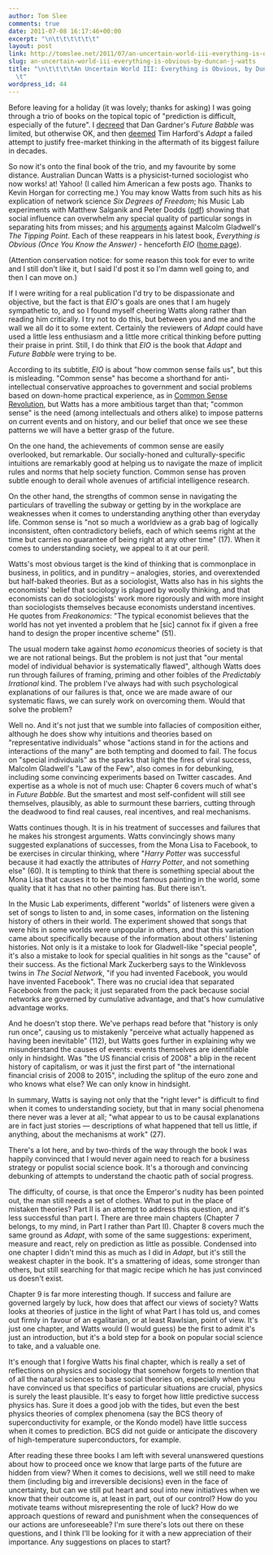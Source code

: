 ```yaml
---
author: Tom Slee
comments: true
date: 2011-07-08 16:17:46+00:00
excerpt: "\n\t\t\t\t\t\t"
layout: post
link: http://tomslee.net/2011/07/an-uncertain-world-iii-everything-is-obvious-by-duncan-j-watts.html
slug: an-uncertain-world-iii-everything-is-obvious-by-duncan-j-watts
title: "\n\t\t\t\tAn Uncertain World III: Everything is Obvious, by Duncan J. Watts\t\
  \t"
wordpress_id: 44
---
```



				

Before leaving for a holiday (it was lovely; thanks for asking) I was going through a trio of books on the topical topic of "prediction is difficult, especially of the future". I [decreed](http://whimsley.typepad.com/whimsley/2011/05/an-uncertain-world-1-future-babble-by-dan-gardner.html) that Dan Gardner's _Future Babble_ was limited, but otherwise OK, and then [deemed](http://whimsley.typepad.com/whimsley/2011/06/an-uncertain-world-ii-adapt-by-tim-harford.html) Tim Harford's _Adapt_ a failed attempt to justify free-market thinking in the aftermath of its biggest failure in decades.




So now it's onto the final book of the trio, and my favourite by some distance. Australian Duncan Watts is a physicist-turned sociologist who now works! at! Yahoo! (I called him American a few posts ago. Thanks to Kevin Horgan for correcting me.) You may know Watts from such hits as his explication of network science _Six Degrees of Freedom_; his Music Lab experiments with Matthew Salganik and Peter Dodds ([pdf](http://www.princeton.edu/~mjs3/salganik_dodds_watts06_full.pdf)) showing that social influence can overwhelm any special quality of particular songs in separating hits from misses; and his [arguments](http://www.fastcompany.com/magazine/122/is-the-tipping-point-toast.html) against Malcolm Gladwell's _The Tipping Point_. Each of these reappears in his latest book, _Everything is Obvious (Once You Know the Answer)_ - henceforth _EIO_ ([home page](http://everythingisobvious.com/)).




(Attention conservation notice: for some reason this took for ever to write and I still don't like it, but I said I'd post it so I'm damn well going to, and then I can move on.)




If I were writing for a real publication I'd try to be dispassionate and objective, but the fact is that _EIO_'s goals are ones that I am hugely sympathetic to, and so I found myself cheering Watts along rather than reading him critically. I try not to do this, but between you and me and the wall we all do it to some extent. Certainly the reviewers of _Adapt_ could have used a little less enthusiasm and a little more critical thinking before putting their praise in print. Still, I do think that _EIO_ is the book that _Adapt_ and _Future Babble_ were trying to be.




According to its subtitle, _EIO_ is about "how common sense fails us", but this is misleading. "Common sense" has become a shorthand for anti-intellectual conservative approaches to government and social problems based on down-home practical experience, as in [Common Sense Revolution](http://en.wikipedia.org/wiki/Common_Sense_Revolution), but Watts has a more ambitious target than that; "common sense" is the need (among intellectuals and others alike) to impose patterns on current events and on history, and our belief that once we see these patterns we will have a better grasp of the future.




On the one hand, the achievements of common sense are easily overlooked, but remarkable. Our socially-honed and culturally-specific intuitions are remarkably good at helping us to navigate the maze of implicit rules and norms that help society function. Common sense has proven subtle enough to derail whole avenues of artificial intelligence research.




On the other hand, the strengths of common sense in navigating the particulars of travelling the subway or getting by in the workplace are weaknesses when it comes to understanding anything other than everyday life. Common sense is "not so much a worldview as a grab bag of logically inconsistent, often contradictory beliefs, each of which seems right at the time but carries no guarantee of being right at any other time" (17). When it comes to understanding society, we appeal to it at our peril.




Watts's most obvious target is the kind of thinking that is commonplace in business, in politics, and in punditry – analogies, stories, and overextended but half-baked theories. But as a sociologist, Watts also has in his sights the economists' belief that sociology is plagued by woolly thinking, and that economists can do sociologists' work more rigorously and with more insight than sociologists themselves because economists understand incentives. He quotes from _Freakonomics_: "The typical economist believes that the world has not yet invented a problem that he [sic] cannot fix if given a free hand to design the proper incentive scheme" (51).




The usual modern take against _homo economicus_ theories of society is that we are not rational beings. But the problem is not just that "our mental model of individual behavior is systematically flawed", although Watts does run through failures of framing, priming and other foibles of the _Predictably Irrational_ kind. The problem I've always had with such psychological explanations of our failures is that, once we are made aware of our systematic flaws, we can surely work on overcoming them. Would that solve the problem?




Well no. And it's not just that we sumble into fallacies of composition either, although he does show why intuitions and theories based on "representative individuals" whose "actions stand in for the actions and interactions of the many" are both tempting and doomed to fail. The focus on "special individuals" as the sparks that light the fires of viral success, Malcolm Gladwell's "Law of the Few", also comes in for debunking, including some convincing experiments based on Twitter cascades. And expertise as a whole is not of much use: Chapter 6 covers much of what's in _Future Babble_. But the smartest and most self-confident will still see themselves, plausibly, as able to surmount these barriers, cutting through the deadwood to find real causes, real incentives, and real mechanisms.




Watts continues though. It is in his treatment of successes and failures that he makes his strongest arguments. Watts convincingly shows many suggested explanations of successes, from the Mona Lisa to Facebook, to be exercises in circular thinking, where "_Harry Potter_ was successful because it had exactly the attributes of _Harry Potter_, and not something else" (60). It is tempting to think that there is something special about the Mona Lisa that causes it to be the most famous painting in the world, some quality that it has that no other painting has. But there isn't.




In the Music Lab experiments, different "worlds" of listeners were given a set of songs to listen to and, in some cases, information on the listening history of others in their world. The experiment showed that songs that were hits in some worlds were unpopular in others, and that this variation came about specifically because of the information about others' listening histories. Not only is it a mistake to look for Gladwell-like "special people", it's also a mistake to look for special qualities in hit songs as the "cause" of their success. As the fictional Mark Zuckerberg says to the Winklevoss twins in _The Social Network_, "if you had invented Facebook, you would have invented Facebook". There was no crucial idea that separated Facebook from the pack; it just separated from the pack because social networks are governed by cumulative advantage, and that's how cumulative advantage works.




And he doesn't stop there. We've perhaps read before that "history is only run once", causing us to mistakenly "perceive what actually happened as having been inevitable" (112), but Watts goes further in explaining why we misunderstand the causes of events: events themselves are identifiable only in hindsight. Was "the US financial crisis of 2008" a blip in the recent history of capitalism, or was it just the first part of "the international financial crisis of 2008 to 2015", including the splitup of the euro zone and who knows what else? We can only know in hindsight.




In summary, Watts is saying not only that the "right lever" is difficult to find when it comes to understanding society, but that in many social phenomena there never was a lever at all; "what appear to us to be causal explanations are in fact just stories — descriptions of what happened that tell us little, if anything, about the mechanisms at work" (27).




There's a lot here, and by two-thirds of the way through the book I was happily convinced that I would never again need to reach for a business strategy or populist social science book. It's a thorough and convincing debunking of attempts to understand the chaotic path of social progress.




The difficulty, of course, is that once the Emperor's nudity has been pointed out, the man still needs a set of clothes. What to put in the place of mistaken theories? Part II is an attempt to address this question, and it's less successful than part I. There are three main chapters (Chapter 7 belongs, to my mind, in Part I rather than Part II). Chapter 8 covers much the same ground as _Adapt_, with some of the same suggestions: experiment, measure and react, rely on prediction as little as possible. Condensed into one chapter I didn't mind this as much as I did in _Adapt_, but it's still the weakest chapter in the book. It's a smattering of ideas, some stronger than others, but still searching for that magic recipe which he has just convinced us doesn't exist.




Chapter 9 is far more interesting though. If success and failure are governed largely by luck, how does that affect our views of society? Watts looks at theories of justice in the light of what Part I has told us, and comes out firmly in favour of an egalitarian, or at least Rawlsian, point of view. It's just one chapter, and Watts would (I would guess) be the first to admit it's just an introduction, but it's a bold step for a book on popular social science to take, and a valuable one.




It's enough that I forgive Watts his final chapter, which is really a set of reflections on physics and sociology that somehow forgets to mention that of all the natural sciences to base social theories on, especially when you have convinced us that specifics of particular situations are crucial, physics is surely the least plausible. It's easy to forget how little predictive success physics has. Sure it does a good job with the tides, but even the best physics theories of complex phenomena (say the BCS theory of superconductivity for example, or the Kondo model) have little success when it comes to prediction. BCS did not guide or anticipate the discovery of high-temperature superconductors, for example.




After reading these three books I am left with several unanswered questions about how to proceed once we know that large parts of the future are hidden from view? When it comes to decisions, well we still need to make them (including big and irreversible decisions) even in the face of uncertainty, but can we still put heart and soul into new initiatives when we know that their outcome is, at least in part, out of our control? How do you motivate teams without misrepresenting the role of luck? How do we approach questions of reward and punishment when the consequences of our actions are unforeseeable? I'm sure there's lots out there on these questions, and I think I'll be looking for it with a new appreciation of their importance. Any suggestions on places to start?


		
